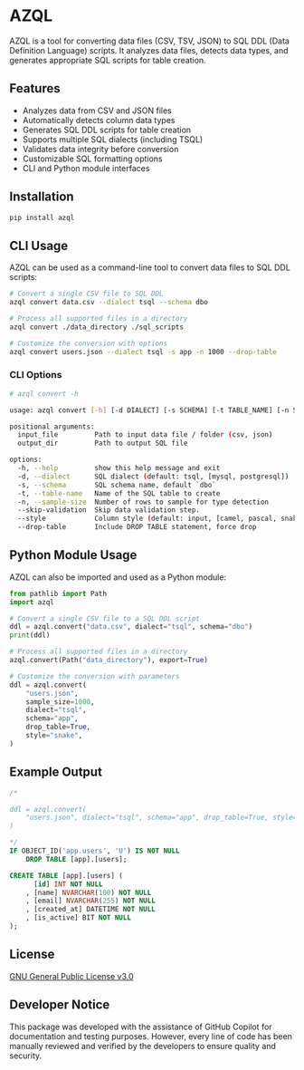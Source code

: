 # AZQL

AZQL is a tool for converting data files (CSV, TSV, JSON) to SQL DDL (Data Definition Language) scripts. It analyzes data files, detects data types, and generates appropriate SQL scripts for table creation.

## Features

- Analyzes data from CSV and JSON files
- Automatically detects column data types
- Generates SQL DDL scripts for table creation
- Supports multiple SQL dialects (including TSQL)
- Validates data integrity before conversion
- Customizable SQL formatting options
- CLI and Python module interfaces

## Installation

```bash
pip install azql
```

## CLI Usage

AZQL can be used as a command-line tool to convert data files to SQL DDL scripts:

```bash
# Convert a single CSV file to SQL DDL
azql convert data.csv --dialect tsql --schema dbo

# Process all supported files in a directory
azql convert ./data_directory ./sql_scripts

# Customize the conversion with options
azql convert users.json --dialect tsql -s app -n 1000 --drop-table
```

### CLI Options

```bash
# azql convert -h

usage: azql convert [-h] [-d DIALECT] [-s SCHEMA] [-t TABLE_NAME] [-n SAMPLE_SIZE] [--skip-validation] [--style STYLE] [--drop-table] input_file [output_dir]

positional arguments:
  input_file         Path to input data file / folder (csv, json)
  output_dir         Path to output SQL file

options:
  -h, --help         show this help message and exit
  -d, --dialect      SQL dialect (default: tsql, [mysql, postgresql])
  -s, --schema       SQL schema name, default `dbo`
  -t, --table-name   Name of the SQL table to create
  -n, --sample-size  Number of rows to sample for type detection
  --skip-validation  Skip data validation step.
  --style            Column style (default: input, [camel, pascal, snake])
  --drop-table       Include DROP TABLE statement, force drop
```

## Python Module Usage

AZQL can also be imported and used as a Python module:

```python
from pathlib import Path
import azql

# Convert a single CSV file to a SQL DDL script
ddl = azql.convert("data.csv", dialect="tsql", schema="dbo")
print(ddl)

# Process all supported files in a directory
azql.convert(Path("data_directory"), export=True)

# Customize the conversion with parameters
ddl = azql.convert(
    "users.json",
    sample_size=1000,
    dialect="tsql",
    schema="app",
    drop_table=True,
    style="snake",
)
```

## Example Output

```sql
/*

ddl = azql.convert(
    "users.json", dialect="tsql", schema="app", drop_table=True, style="snake"
)

*/
IF OBJECT_ID('app.users', 'U') IS NOT NULL
    DROP TABLE [app].[users];

CREATE TABLE [app].[users] (
      [id] INT NOT NULL
    , [name] NVARCHAR(100) NOT NULL
    , [email] NVARCHAR(255) NOT NULL
    , [created_at] DATETIME NOT NULL
    , [is_active] BIT NOT NULL
);
```

## License

[GNU General Public License v3.0](LICENSE)

## Developer Notice

This package was developed with the assistance of GitHub Copilot for documentation and testing purposes. However, every line of code has been manually reviewed and verified by the developers to ensure quality and security.